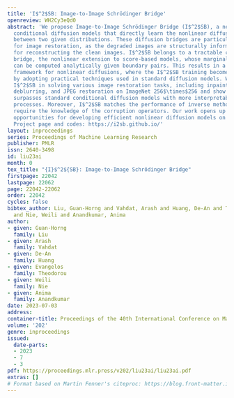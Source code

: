 ```yaml
---
title: 'I$^2$SB: Image-to-Image Schrödinger Bridge'
openreview: WH2Cy3eQd0
abstract: 'We propose Image-to-Image Schrödinger Bridge (I$^2$SB), a new class of
  conditional diffusion models that directly learn the nonlinear diffusion processes
  between two given distributions. These diffusion bridges are particularly useful
  for image restoration, as the degraded images are structurally informative priors
  for reconstructing the clean images. I$^2$SB belongs to a tractable class of Schrödinger
  bridge, the nonlinear extension to score-based models, whose marginal distributions
  can be computed analytically given boundary pairs. This results in a simulation-free
  framework for nonlinear diffusions, where the I$^2$SB training becomes scalable
  by adopting practical techniques used in standard diffusion models. We validate
  I$^2$SB in solving various image restoration tasks, including inpainting, super-resolution,
  deblurring, and JPEG restoration on ImageNet 256$\times$256 and show that I$^2$SB
  surpasses standard conditional diffusion models with more interpretable generative
  processes. Moreover, I$^2$SB matches the performance of inverse methods that additionally
  require the knowledge of the corruption operators. Our work opens up new algorithmic
  opportunities for developing efficient nonlinear diffusion models on a large scale.
  Project page and codes: https://i2sb.github.io/'
layout: inproceedings
series: Proceedings of Machine Learning Research
publisher: PMLR
issn: 2640-3498
id: liu23ai
month: 0
tex_title: "{I}$^2${SB}: Image-to-Image Schrödinger Bridge"
firstpage: 22042
lastpage: 22062
page: 22042-22062
order: 22042
cycles: false
bibtex_author: Liu, Guan-Horng and Vahdat, Arash and Huang, De-An and Theodorou, Evangelos
  and Nie, Weili and Anandkumar, Anima
author:
- given: Guan-Horng
  family: Liu
- given: Arash
  family: Vahdat
- given: De-An
  family: Huang
- given: Evangelos
  family: Theodorou
- given: Weili
  family: Nie
- given: Anima
  family: Anandkumar
date: 2023-07-03
address: 
container-title: Proceedings of the 40th International Conference on Machine Learning
volume: '202'
genre: inproceedings
issued:
  date-parts:
  - 2023
  - 7
  - 3
pdf: https://proceedings.mlr.press/v202/liu23ai/liu23ai.pdf
extras: []
# Format based on Martin Fenner's citeproc: https://blog.front-matter.io/posts/citeproc-yaml-for-bibliographies/
---
```

